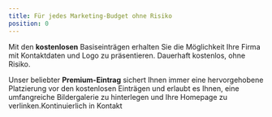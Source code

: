 ```yaml
---
title: Für jedes Marketing-Budget ohne Risiko
position: 0
---
```


Mit den **kostenlosen** Basiseinträgen erhalten Sie die Möglichkeit Ihre Firma mit Kontaktdaten und Logo zu präsentieren. Dauerhaft kostenlos, ohne Risiko.

Unser beliebter **Premium-Eintrag** sichert Ihnen immer eine hervorgehobene Platzierung vor den kostenlosen Einträgen und erlaubt es Ihnen, eine umfangreiche Bildergalerie zu hinterlegen und Ihre Homepage zu verlinken.Kontinuierlich in Kontakt
